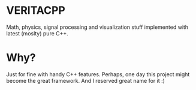 # VERITACPP

Math, physics, signal processing and visualization stuff implemented with latest (moslty) pure C++.

# Why?

Just for fine with handy C++ features. Perhaps, one day this project might become the great framework. And I reserved great name for it :)






